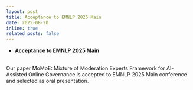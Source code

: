 ```yaml
---
layout: post
title: Acceptance to EMNLP 2025 Main
date: 2025-08-20
inline: true
related_posts: false
---
```


- **Acceptance to EMNLP 2025 Main**
<br/>
Our paper MoMoE: Mixture of Moderation Experts Framework for AI-Assisted Online Governance is accepted to EMNLP 2025 Main conference and selected as oral presentation.
